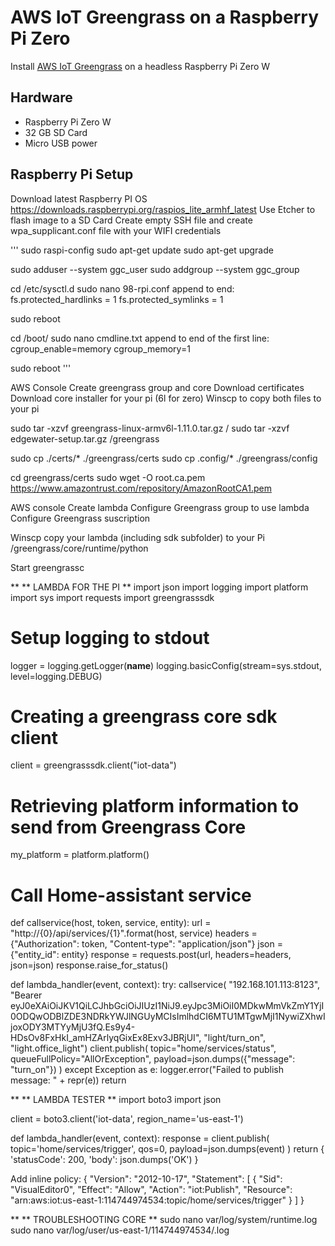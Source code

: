 # AWS IoT Greengrass on a Raspberry Pi Zero
Install [AWS IoT Greengrass](https://docs.aws.amazon.com/greengrass/latest/developerguide/quick-start.html) on a headless Raspberry Pi Zero W

## Hardware
* Raspberry Pi Zero W<br/>
* 32 GB SD Card<br/>
* Micro USB power<br/>

## Raspberry Pi Setup
Download latest Raspberry PI OS https://downloads.raspberrypi.org/raspios_lite_armhf_latest
Use Etcher to flash image to a SD Card
Create empty SSH file and create wpa_supplicant.conf file with your WIFI credentials

'''
sudo raspi-config
sudo apt-get update
sudo apt-get upgrade

sudo adduser --system ggc_user
sudo addgroup --system ggc_group

cd /etc/sysctl.d
sudo nano 98-rpi.conf
append to end:
fs.protected_hardlinks = 1
fs.protected_symlinks = 1

sudo reboot

cd /boot/
sudo nano cmdline.txt
append to end of the first line:
cgroup_enable=memory cgroup_memory=1

sudo reboot
'''

AWS Console
Create greengrass group and core
Download certificates
Download core installer for your pi (6l for zero)
Winscp to copy both files to your pi

sudo tar -xzvf greengrass-linux-armv6l-1.11.0.tar.gz /
sudo tar -xzvf edgewater-setup.tar.gz /greengrass

sudo cp ./certs/* ./greengrass/certs
sudo cp .config/* ./greengrass/config

cd greengrass/certs
sudo wget -O root.ca.pem https://www.amazontrust.com/repository/AmazonRootCA1.pem

AWS console
Create lambda
Configure Greengrass group to use lambda
Configure Greengrass suscription

Winscp copy your lambda (including sdk subfolder) to your Pi
/greengrass/core/runtime/python

Start greengrassc

**
** LAMBDA FOR THE PI
** 
import json
import logging
import platform
import sys
import requests
import greengrasssdk

# Setup logging to stdout
logger = logging.getLogger(__name__)
logging.basicConfig(stream=sys.stdout, level=logging.DEBUG)

# Creating a greengrass core sdk client
client = greengrasssdk.client("iot-data")

# Retrieving platform information to send from Greengrass Core
my_platform = platform.platform()

# Call Home-assistant service
def callservice(host, token, service, entity):
    url = "http://{0}/api/services/{1}".format(host, service)
    headers = {"Authorization": token,
               "Content-type": "application/json"}
    json = {"entity_id": entity}
    response = requests.post(url, headers=headers, json=json)
    response.raise_for_status()

def lambda_handler(event, context):
    try:
      callservice(
          "192.168.101.113:8123",
          "Bearer eyJ0eXAiOiJKV1QiLCJhbGciOiJIUzI1NiJ9.eyJpc3MiOiI0MDkwMmVkZmY1YjI0ODQwODBlZDE3NDRkYWJlNGUyMCIsImlhdCI6MTU1MTgwMjI1NywiZXhwIjoxODY3MTYyMjU3fQ.Es9y4-HDsOv8FxHkI_amHZArlyqGixEx8Exv3JBRjUI",
          "light/turn_on",
          "light.office_light")
      client.publish(
                topic="home/services/status",
                queueFullPolicy="AllOrException",
                payload=json.dumps({"message": "turn_on"})
                )
    except Exception as e:
        logger.error("Failed to publish message: " + repr(e))
    return


**
** LAMBDA TESTER
**
import boto3
import json

client = boto3.client('iot-data', region_name='us-east-1')

def lambda_handler(event, context):
    response = client.publish(
        topic='home/services/trigger',
        qos=0,
        payload=json.dumps(event)
    )
    return {
        'statusCode': 200,
        'body': json.dumps('OK')
    }

Add inline policy:
{
    "Version": "2012-10-17",
    "Statement": [
        {
            "Sid": "VisualEditor0",
            "Effect": "Allow",
            "Action": "iot:Publish",
            "Resource": "arn:aws:iot:us-east-1:114744974534:topic/home/services/trigger"
        }
    ]
}

**
** TROUBLESHOOTING CORE
**
sudo nano var/log/system/runtime.log
sudo nano var/log/user/us-east-1/114744974534/<your-lambda-name>.log




